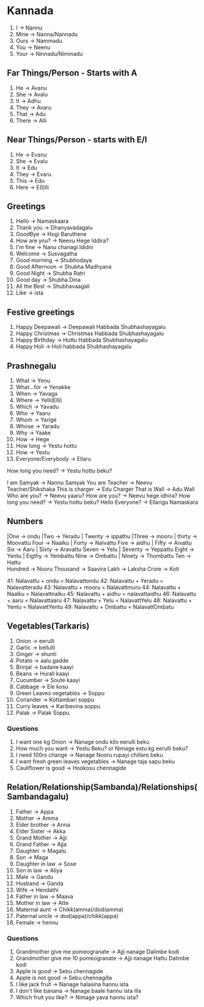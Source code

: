 # Kannada

1. I -> Nannu
2. Mine -> Nanna/Nannadu
3. Ours -> Nammadu
4. You -> Neenu
5. Your -> Ninnadu/Nimmadu

## Far Things/Person - Starts with A
1. He -> Avanu
2. She -> Avalu
3. It -> Adhu
4. They -> Avaru
5. That -> Adu
6. There -> Alli

## Near Things/Person - starts with E/I
1. He -> Evanu
2. She -> Evalu
3. It -> Edu
4. They -> Evaru
5. This -> Edu
6. Here -> E(I)lli

## Greetings
1. Hello -> Namaskaara
2. Thank you -> Dhanyavadagalu
3. GoodBye -> Hogi Baruthene
4. How are you? -> Neevu Hege Iddira?
5. I'm fine -> Nanu chanagi Ididni
6. Welcome -> Susvagatha
7. Good morning -> Shubhodaya
8. Good Afternoon -> Shubha Madhyana
9. Good Night -> Shubha Ratri
10. Good day -> Shubha Dina
11. All the Best -> Shubhavaagali
12. Like -> ista

## Festive greetings
1. Happy Deepawali -> Deepawali Habbada Shubhashayagalu
2. Happy Christmas -> Christmas Habbada Shubhashayagalu
3. Happy Birthday -> Huttu Habbada Shubhashayagalu
4. Happy Holi -> Holi habbada Shubhashayagalu

## Prashnegalu
1. What -> Yenu
2. What...for -> Yenakke
3. When -> Yavaga
4. Where -> Yelli(Elli)
5. Which -> Yavadu
6. Who -> Yaaru
7. Whom -> Yarige
8. Whose -> Yaradu
9. Why -> Yaake
10. How -> Hege
11. How long -> Yestu hottu
12. How -> Yestu
13. Everyone/Everybody -> Ellaru

How long you need? -> Yestu hottu beku?

I am Samyak -> Nannu Samyak
You are Teacher -> Neevu Teacher/Shikshaka
This is charger -> Edu Charger
That is Wall -> Adu Wall
Who are you? -> Neevu yaaru?
How are you? -> Neevu hege idhira?
How long you need? -> Yestu hottu beku?
Hello Everyone? -> Ellarigu Namaskara

## Numbers
|One -> ondu
|Two -> Yeradu  |  Twenty -> ippathu
|Three -> mooru |  thirty -> Moovattu 
Four -> Naalku  |  Forty -> Nalvattu
Five -> aidhu   |  Fifty -> Aivattu
Six -> Aaru     |  Sixty -> Aravattu
Seven -> Yelu   |  Seventy -> Yeppattu
Eight -> Yentu  |  Eigthy -> Yembattu
Nine -> Ombattu |  Ninety -> Thombattu
Ten -> Hattu    
Hundred -> Nooru
Thousand -> Saavira
Lakh -> Laksha
Crore -> Koti

41: Nalavattu + ondu = Nalavattondu
42: Nalavattu + Yeradu = Nalavatteradu
43: Nalavattu + mooru = Nalavattmuru
44: Nalavattu + Naalku = Nalavattnalku
45: Nalavattu + aidhu = nalavattaidhu
46: Nalavattu + aaru = Nalavattaaru
47: Nalavattu + Yelu = NalavattYelu
48: Nalavattu + Yentu = NalavattYentu
49: Nalavattu + Ombattu = NalavattOmbatu

## Vegetables(Tarkaris)

1. Onion -> eerulli
2. Garlic -> bellulli
3. Ginger -> shunti
4. Potato -> aalu gadde
5. Brinjal -> badane kaayi
6. Beans -> Hurali kaayi
7. Cucumber -> Soute kaayi 
8. Cabbage -> Ele kosu
9. Green Leaves vegetables -> Soppu
10. Coriander -> Kottambari soppu
11. Curry leaves -> Karibevina soppu
12. Palak -> Palak Soppu

### Questions
1. I want one kg Onion -> Nanage ondu kilo eerulli beku
2. How much you want -> Yestu Beku? or Nimage estu kg eerulli beku?
3. I need 100rs change -> Nanage Nooru rupayi chillare beku
4. I want fresh green leaves vegetables -> Nanage taja sapu beku
5. Cauliflower is good -> Hookosu chennagide

## Relation/Relationship(Sambanda)/Relationships(Sambandagalu)
1. Father -> Appa
2. Mother -> Amma
3. Elder brother -> Anna
4. Elder Sister -> Akka
5. Grand Mother -> Ajji
6. Grand Father -> Ajja
7. Daughter -> Magalu
8. Son -> Maga
9. Daughter in law -> Sose
10. Son in law -> Aliya
11. Male -> Gandu
12. Husband -> Ganda
13. Wife -> Hendathi
14. Father in law -> Maava
15. Mother in law -> Atte
16. Maternal aunt -> Chikk(amma)/dod(amma)
17. Paternal uncle -> dod(appa)/chikk(appa)
18. Female -> hennu

### Questions
1. Grandmother give me pomeogranate -> Ajji nanage Dalimbe kodi
2. Grandmother give me 10 pomeogranate -> Ajji nanage Hattu Dalimbe kodi
3. Apple is good -> Sebu chennagide
4. Apple is not good -> Sebu chennagilla
5. I like jack fruit -> Nanage halasina hannu ista
6. I don't like banana -> Nanage baale hannu ista illa
7. Which fruit you like? -> Nimage yava hannu ista?


